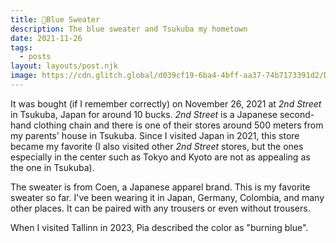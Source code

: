 ```yaml
---
title: 💙Blue Sweater
description: The blue sweater and Tsukuba my hometown
date: 2021-11-26
tags:
  - posts
layout: layouts/post.njk
image: https://cdn.glitch.global/d039cf19-6ba4-4bff-aa37-74b7173391d2/DSC00933.jpg?v=1704766653915
---
```


It was bought (if I remember correctly) on November 26, 2021 at *2nd Street* in Tsukuba, Japan for around 10 bucks. *2nd Street* is a Japanese second-hand clothing chain and there is one of their stores around 500 meters from my parents' house in Tsukuba. Since I visited Japan in 2021, this store became my favorite (I also visited other *2nd Street* stores, but the ones especially in the center such as Tokyo and Kyoto are not as appealing as the one in Tsukuba).

The sweater is from Coen, a Japanese apparel brand. This is my favorite sweater so far. I've been wearing it in Japan, Germany, Colombia, and many other places. It can be paired with any trousers or even without trousers.

When I visited Tallinn in 2023, Pia described the color as "burning blue".